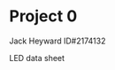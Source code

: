 # Project 0
Jack Heyward ID#2174132

LED data sheet


<!--stackedit_data:
eyJoaXN0b3J5IjpbLTIwODAwNTQ3MDVdfQ==
-->